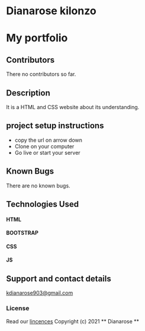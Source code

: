 # Dianarose kilonzo
# My portfolio
## Contributors
 There no contributors so far.
## Description
 It is a HTML and CSS website about its understanding.
## project setup instructions
- copy the url on arrow down
- Clone on your computer
- Go live or start your server
## Known Bugs
 There are no known bugs.
## Technologies Used
#### HTML
#### BOOTSTRAP
#### CSS
#### JS
## Support and contact details
kdianarose903@gmail.com
### License
Read our [lincences](./Lincense)
Copyright (c) 2021 ** Dianarose **
